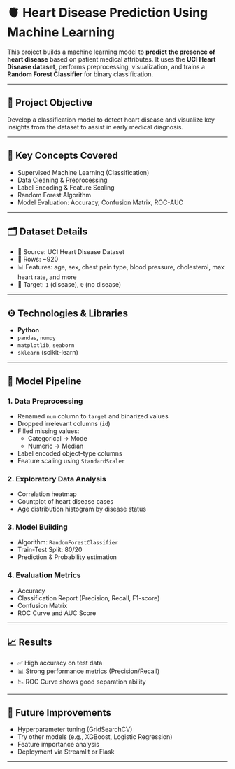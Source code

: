 # 🫀 Heart Disease Prediction Using Machine Learning

This project builds a machine learning model to **predict the presence of heart disease** based on patient medical attributes. It uses the **UCI Heart Disease dataset**, performs preprocessing, visualization, and trains a **Random Forest Classifier** for binary classification.

---

## 📌 Project Objective

Develop a classification model to detect heart disease and visualize key insights from the dataset to assist in early medical diagnosis.

---

## 🧠 Key Concepts Covered

- Supervised Machine Learning (Classification)
- Data Cleaning & Preprocessing
- Label Encoding & Feature Scaling
- Random Forest Algorithm
- Model Evaluation: Accuracy, Confusion Matrix, ROC-AUC

---

## 🗂️ Dataset Details

- 📁 Source: UCI Heart Disease Dataset
- 🔢 Rows: ~920
- 📊 Features: age, sex, chest pain type, blood pressure, cholesterol, max heart rate, and more
- 🎯 Target: `1` (disease), `0` (no disease)

---

## ⚙️ Technologies & Libraries

- **Python**
- `pandas`, `numpy`
- `matplotlib`, `seaborn`
- `sklearn` (scikit-learn)

---

## 🧪 Model Pipeline

### 1. **Data Preprocessing**
- Renamed `num` column to `target` and binarized values
- Dropped irrelevant columns (`id`)
- Filled missing values:
  - Categorical → Mode
  - Numeric → Median
- Label encoded object-type columns
- Feature scaling using `StandardScaler`

### 2. **Exploratory Data Analysis**
- Correlation heatmap
- Countplot of heart disease cases
- Age distribution histogram by disease status

### 3. **Model Building**
- Algorithm: `RandomForestClassifier`
- Train-Test Split: 80/20
- Prediction & Probability estimation

### 4. **Evaluation Metrics**
- Accuracy
- Classification Report (Precision, Recall, F1-score)
- Confusion Matrix
- ROC Curve and AUC Score

---

## 📈 Results

- ✅ High accuracy on test data
- 📊 Strong performance metrics (Precision/Recall)
- 📉 ROC Curve shows good separation ability

---

## 📌 Future Improvements

- Hyperparameter tuning (GridSearchCV)
- Try other models (e.g., XGBoost, Logistic Regression)
- Feature importance analysis
- Deployment via Streamlit or Flask

----------------------------------------------------
